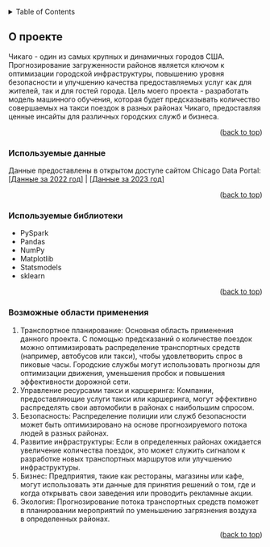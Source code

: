 <a name="readme-top"></a>

<!-- TABLE OF CONTENTS -->
<details>
  <summary>Table of Contents</summary>
  <ol>
    <li><a href="#about-the-project">О проекте</a></li>
    <li><a href="#data_used">Используемые данные</a></li>
    <li><a href="#built-with">Используемые библиотеки</a></li>
    <li><a href="#applications">Возможные области применения</a></li>
  </ol>
</details>


<a name="about-the-project"></a>
## О проекте

Чикаго - один из самых крупных и динамичных городов США. Прогнозирование загруженности районов является ключом к оптимизации городской инфраструктуры, повышению уровня безопасности и улучшению качества предоставляемых услуг как для жителей, так и для гостей города. Цель моего проекта - разработать модель машинного обучения, которая будет предсказывать количество совершаемых на такси поездок в разных районах Чикаго, предоставляя ценные инсайты для различных городских служб и бизнеса.
<p align="right">(<a href="#readme-top">back to top</a>)</p>


<a name="data_used"></a>
### Используемые данные

Данные предоставлены в открытом доступе сайтом Chicago Data Portal:
[[Данные за 2022 год]](https://data.cityofchicago.org/Transportation/Taxi-Trips-2022/npd7-ywjz) |
[[Данные за 2023 год]](https://data.cityofchicago.org/Transportation/Taxi-Trips-2023/e55j-2ewb)
<p align="right">(<a href="#readme-top">back to top</a>)</p>


<a name="built-with"></a>
### Используемые библиотеки

- PySpark
- Pandas
- NumPy
- Matplotlib
- Statsmodels
- sklearn
<p align="right">(<a href="#readme-top">back to top</a>)</p>


<a name="applications"></a>
### Возможные области применения

1) Транспортное планирование: Основная область применения данного проекта. С помощью предсказаний о количестве поездок можно оптимизировать распределение транспортных средств (например, автобусов или такси), чтобы удовлетворить спрос в пиковые часы. Городские службы могут использовать прогнозы для оптимизации движения, уменьшения пробок и повышения эффективности дорожной сети.
2) Управление ресурсами такси и каршеринга: Компании, предоставляющие услуги такси или каршеринга, могут эффективно распределять свои автомобили в районах с наибольшим спросом.
3) Безопасность: Распределение полиции или служб безопасности может быть оптимизировано на основе прогнозируемого потока людей в разных районах.
4) Развитие инфраструктуры: Если в определенных районах ожидается увеличение количества поездок, это может служить сигналом к разработке новых транспортных маршрутов или улучшению инфраструктуры.
5) Бизнес: Предприятия, такие как рестораны, магазины или кафе, могут использовать эти данные для принятия решений о том, где и когда открывать свои заведения или проводить рекламные акции.
6) Экология: Прогнозирование потока транспортных средств поможет в планировании мероприятий по уменьшению загрязнения воздуха в определенных районах.
<p align="right">(<a href="#readme-top">back to top</a>)</p>
